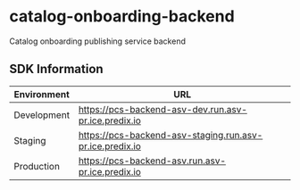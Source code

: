 # catalog-onboarding-backend
 Catalog onboarding publishing service backend

## SDK Information
Environment | URL
--- | ---
Development | https://pcs-backend-asv-dev.run.asv-pr.ice.predix.io
Staging | https://pcs-backend-asv-staging.run.asv-pr.ice.predix.io
Production | https://pcs-backend-asv.run.asv-pr.ice.predix.io

